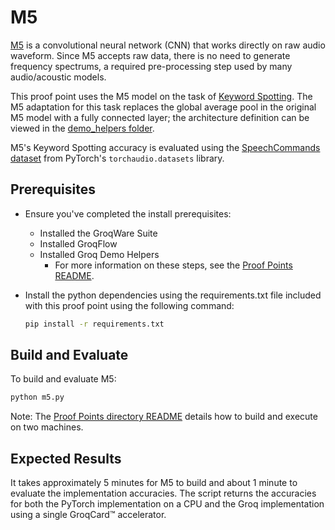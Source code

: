 # M5

[M5](https://arxiv.org/abs/1610.00087) is a convolutional neural network (CNN) that works directly on raw audio waveform. Since M5 accepts raw data, there is no need to generate frequency spectrums, a required pre-processing step used by many audio/acoustic models.

This proof point uses the M5 model on the task of [Keyword Spotting](https://en.wikipedia.org/wiki/Keyword_spotting). The M5 adaptation for this task replaces the global average pool in the original M5 model with a fully connected layer; the architecture definition can be viewed in the [demo_helpers folder](../../../demo_helpers/models.py).

M5's Keyword Spotting accuracy is evaluated using the [SpeechCommands dataset](https://arxiv.org/abs/1804.03209) from PyTorch's `torchaudio.datasets` library.

## Prerequisites

- Ensure you've completed the install prerequisites:
  - Installed the GroqWare Suite
  - Installed GroqFlow
  - Installed Groq Demo Helpers
    - For more information on these steps, see the [Proof Points README](../../README.md).
- Install the python dependencies using the requirements.txt file included with this proof point using the following command:

  ```bash
  pip install -r requirements.txt
  ```

## Build and Evaluate

To build and evaluate M5:

  ```bash
  python m5.py
  ```

Note: The [Proof Points directory README](../../README.md) details how to build and execute on two machines.

## Expected Results

It takes approximately 5 minutes for M5 to build and about 1 minute to evaluate the implementation accuracies. The script returns the accuracies for both the PyTorch implementation on a CPU and the Groq implementation using a single GroqCard™ accelerator.
